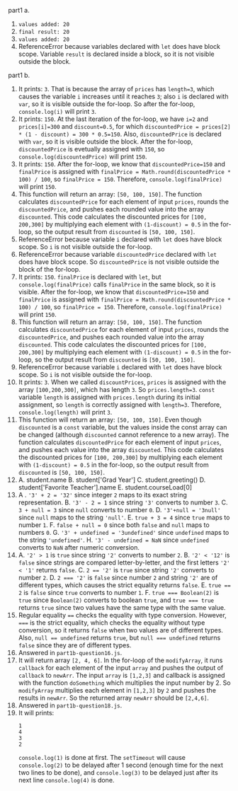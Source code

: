 part1 a.
1. `values added: 20`
2. `final result: 20`
3. `values added: 20`
4. ReferenceError because variables declared with `let` does have block scope. Variable `result` is declared inside a block, so it is not visible outside the block.


part1 b.
1. It prints: `3`. That is because the array of `prices` has `length=3`, which causes the variable `i` increases until it reaches `3`; also `i` is declared with `var`, so it is visible outside the for-loop. So after the for-loop, `console.log(i)` will print `3`.
2. It prints: `150`. At the last iteration of the for-loop, we have `i=2` and `prices[i]=300` and `discount=0.5`, for which `discountedPrice = prices[2] * (1 - discount) = 300 * 0.5=150`. Also, `discountedPrice` is declared with `var`, so it is visible outside the block. After the for-loop, `discountedPrice` is evetually assigned with `150`, so `console.log(discountedPrice)` will print `150`.
3. It prints: `150`. After the for-loop, we know that `discountedPrice=150` and `finalPrice` is assigned with `finalPrice = Math.round(discountedPrice * 100) / 100`, so `finalPrice = 150`. Therefore, `console.log(finalPrice)` will print `150`.
4. This function will return an array: `[50, 100, 150]`. The function calculates `discountedPrice` for each element of input `prices`, rounds the `discountedPrice`, and pushes each rounded value into the array `discounted`. This code calculates the discounted prices for `[100, 200,300]` by multiplying each element with `(1-discount) = 0.5` in the for-loop, so the output result from `discounted` is `[50, 100, 150]`.
5. ReferenceError because variable `i` declared with `let` does have block scope. So `i` is not visible outside the for-loop.
6. ReferenceError because variable `discountedPrice` declared with `let` does have block scope. So `discountedPrice` is not visible outside the block of the for-loop.
7. It prints: `150`. `finalPrice` is declared with `let`, but `console.log(finalPrice)` calls `finalPrice` in the same block, so it is visible. After the for-loop, we know that `discountedPrice=150` and `finalPrice` is assigned with `finalPrice = Math.round(discountedPrice * 100) / 100`, so `finalPrice = 150`. Therefore, `console.log(finalPrice)` will print `150`.
8. This function will return an array: `[50, 100, 150]`. The function calculates `discountedPrice` for each element of input `prices`, rounds the `discountedPrice`, and pushes each rounded value into the array `discounted`. This code calculates the discounted prices for `[100, 200,300]` by multiplying each element with `(1-discount) = 0.5` in the for-loop, so the output result from `discounted` is `[50, 100, 150]`.
9. ReferenceError because variable `i` declared with `let` does have block scope. So `i` is not visible outside the for-loop.
10. It prints: `3`. When we called `discountPrices`, `prices` is assigned with the array `[100,200,300]`, which has length `3`. So `prices.length=3`. `const` variable `length` is assigned with `prices.length` during its initial assignment, so `length` is correctly assigned with `length=3`. Therefore, `console.log(length)` will print `3`.
11. This function will return an array: `[50, 100, 150]`. Even though `discounted` is a `const` variable, but the values inside the const array can be changed (although `discounted` cannot reference to a new array). The function calculates `discountedPrice` for each element of input `prices`, and pushes each value into the array `discounted`. This code calculates the discounted prices for `[100, 200,300]` by multiplying each element with `(1-discount) = 0.5` in the for-loop, so the output result from `discounted` is `[50, 100, 150]`.
12. A. student.name
    B. student['Grad Year']
    C. student.greeting()
    D. student['Favorite Teacher'].name
    E. student.courseLoad[0]
13. A . `'3' + 2 = '32'` since integer `2` maps to its exact string representation.
    B. `'3' - 2 = 1` since string `'3'` converts to number `3`.
    C. `3 + null = 3` since `null` converts to number `0`.
    D. `'3'+null = '3null'` since `null` maps to the string `'null'`.
    E. `true + 3 = 4` since `true` maps to number `1`.
    F. `false + null = 0` since both `false` and `null` maps to numbers `0`.
    G. `'3' + undefined = '3undefined'` since `undefined` maps to the string `'undefined'`.
    H. `'3' - undefined = NaN` since `undefined` converts to `NaN` after numeric conversion.
14. A. `'2' > 1` is `true` since string `'2'` converts to number `2`.
    B. `'2' < '12'` is `false` since strings are compared letter-by-letter, and the first letters `'2' < '1'` returns `false`.
    C. `2 == '2'` is `true` since string `'2'` converts to number `2`.
    D. `2 === '2'` is `false` since number `2` and string `'2'` are of different types, which causes the strict equality returns `false`.
    E. `true == 2` is `false` since `true` converts to number `1`.
    F. `true === Boolean(2)` is `true` since `Boolean(2)` converts to boolean `true`, and `true === true` returns `true` since two values have the same type with the same value.
15. Regular equality `==` checks the equality with type conversion. However, `===` is the strict equality, which checks the equality without type conversion, so it returns `false` when two values are of different types. Also, `null == undefined` returns `true`, but `null === undefined` returns `false` since they are of different types.
16. Answered in `part1b-question16.js`.
17. It will return array `[2, 4, 6]`. In the for-loop of the `modifyArray`, it runs `callback` for each element of the input `array` and pushes the output of `callback` to `newArr`. The input `array` is `[1,2,3]` and callback is assigned with the function `doSomething` which multiplies the input number by 2. So `modifyArray` multiplies each element in `[1,2,3]` by `2` and pushes the results in `newArr`. So the returned array `newArr` should be `[2,4,6]`.
18. Answered in `part1b-question18.js`.
19. It will prints:
    ```
    1
    4
    3
    2
    ```
    `console.log(1)` is done at first. The `setTimeout` will cause `console.log(2)` to be delayed after 1 second (enough time for the next two lines to be done), and `console.log(3)` to be delayed just after its next line `console.log(4)` is done.
